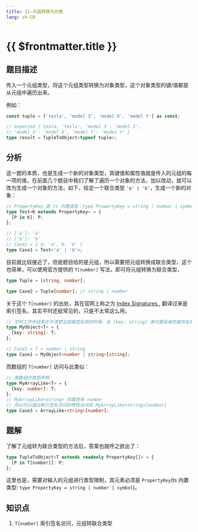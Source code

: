 ```yaml
---
title: 11-元组转换为对象
lang: zh-CN
---
```


# {{ $frontmatter.title }}

## 题目描述

传入一个元组类型，将这个元组类型转换为对象类型，这个对象类型的键/值都是从元组中遍历出来。

例如：

```ts
const tuple = ['tesla', 'model 3', 'model X', 'model Y'] as const;

// expected { tesla: 'tesla', 'model 3': 'model 3',
// 'model X': 'model X', 'model Y': 'model Y' }
type result = TupleToObject<typeof tuple>;
```

## 分析

这一题的本质，也是生成一个新的对象类型，其键值和属性值就是传入的元组的每一项的值，在前面几个题目中我们了解了遍历一个对象的方法，加以改动，就可以改为生成一个对象的方法，如下，给定一个联合类型 `'a' | 'b'`，生成一个新的对象：

```ts
// PropertyKey 是 ts 内置类型：type PropertyKey = string | number | symbol
type Test<K extends PropertyKey> = {
  [P in K]: P;
};

// ['a']: 'a'
// ['b']: 'b'
// Case1 = { a: 'a', b: 'b' }
type Case1 = Test<'a' | 'b'>;
```

目前就比较接近了，但是题目给的是元组，所以需要把元组转换成联合类型，这个也简单，可以使用官方提供的 `T[number]` 写法，即可将元组转换为联合类型，

```ts
type Tuple = [string, number];

type Case2 = Tuple[number]; // string | number
```

关于这个 `T[number]` 的出处，其在官网上称之为 [Index Signatures ](https://www.typescriptlang.org/docs/handbook/2/objects.html#index-signatures), 翻译过来是索引签名，其实平时还挺常见的，只是不太常这么用。

```ts
// 平时工作中经常在不清楚全部属性名称的时候，会 [key: string] 来代替具体的属性名称
type MyObject<T> = {
  [key: string]: T;
};

// Case1 = T = number | string
type Case1 = MyObject<number | string>[string];
```

而数组的 `T[number]` 访问与此类似：

```ts
// 类数组的类型声明
type MyArrayLike<T> = {
  [key: number]: T;
};
// MyArrayLike<string> 的属性有 number
// 所以可以通过索引签名访问的特性访问到 MyArrayLike<string>[number]
type Case3 = ArrayLike<string>[number];
```

## 题解

了解了元组转为联合类型的方法后，答案也就呼之欲出了：

```ts
type TupleToObject<T extends readonly PropertyKey[]> = {
  [P in T[number]]: P;
};
```

这里也是，需要对输入的元组进行类型限制，其元素必须是 `PropertyKey`(ts 内置类型: `type PropertyKey = string | number | symbol`)。

## 知识点

1. `T[number]` 索引签名访问，元组转联合类型
